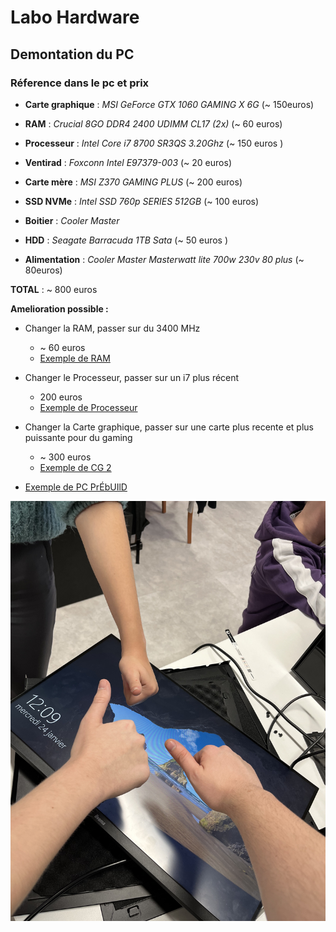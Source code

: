# Labo Hardware 
## Demontation du PC 
### Réference dans le pc et prix 

- **Carte graphique** : *MSI GeForce GTX 1060 GAMING X 6G* (~ 150euros)

- **RAM** : *Crucial 8GO DDR4 2400 UDIMM CL17 (2x)* (~ 60 euros)
- **Processeur** : *Intel Core i7 8700 SR3QS 3.20Ghz* (~ 150 euros )
- **Ventirad** : *Foxconn Intel E97379-003* (~ 20 euros) 
- **Carte mère** : *MSI Z370 GAMING PLUS* (~ 200 euros)
- **SSD NVMe** : *Intel SSD 760p SERIES 512GB* (~ 100 euros)
- **Boitier** : *Cooler Master*
- **HDD** : *Seagate Barracuda 1TB Sata* (~ 50 euros )
- **Alimentation** : *Cooler Master Masterwatt lite 700w 230v 80 plus* (~ 80euros)

**TOTAL** : ~ 800 euros 

**Amelioration possible :**
- Changer la RAM, passer sur du 3400 MHz
    - ~ 60 euros 
    - [Exemple de RAM](https://www.amazon.fr/Corsair-Vengeance-RGB-PRO-Enthousiaste/dp/B07D1XCKWW/ref=asc_df_B07D1XCKWW/?tag=googshopfr-21&linkCode=df0&hvadid=228090165499&hvpos=&hvnetw=g&hvrand=9072037523508866536&hvpone=&hvptwo=&hvqmt=&hvdev=c&hvdvcmdl=&hvlocint=&hvlocphy=9055289&hvtargid=pla-491049071721&psc=1&mcid=69bfb60e85cb3b00a77f3977d4625d5)

- Changer le Processeur, passer sur un i7 plus récent 
    -  200 euros 
    - [Exemple de Processeur](https://www.senetic.fr/product/CM8070804491213?gad_source=1&gclid=Cj0KCQiAh8OtBhCQARIsAIkWb6_jhe0Dy6HiKE0RyQ8WaWaut41YuUUmEM1H_ra8HSS2o-eIpLjL83MaApGZEALw_wcB)

- Changer la Carte graphique, passer sur une carte plus recente et plus puissante pour du gaming 
    - ~ 300 euros
    - [Exemple de CG 2](https://www.pccomponentes.fr/zotac-gaming-geforce-rtx-3060-twin-edge-lhr-12-go-gddr6?gclid=Cj0KCQiAh8OtBhCQARIsAIkWb6-vHujZNHNjgyvP7dlB0SmuRmy_URdP99jnzLPze_AAU3ZKUGBqnwkaAsOMEALw_wcB)


- [Exemple de PC PrÉbUIlD](https://9.999999999999999999999999999999999999999999999999999999.ovh/)

![imageux](/IMG_6035.jpg)
